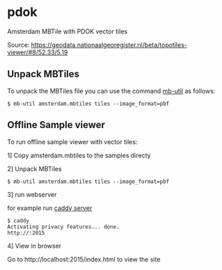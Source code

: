 # pdok

Amsterdam MBTile with PDOK vector tiles

Source: https://geodata.nationaalgeoregister.nl/beta/topotiles-viewer/#8/52.33/5.19


## Unpack MBTiles

To unpack the MBTiles file you can use the command <A href="https://github.com/mapbox/mbutil">mb-util</a> as follows:

```
$ mb-util amsterdam.mbtiles tiles --image_format=pbf
```

## Offline Sample viewer

To run offline sample viewer with vector tiles:

1] Copy amsterdam.mbtiles to the samples directy

2] Unpack MBTiles

```
$ mb-util amsterdam.mbtiles tiles --image_format=pbf
```

3] run webserver

for example run <a href="https://caddyserver.com/">caddy server</a>

```
$ caddy
Activating privacy features... done.
http://:2015
```

4] View in browser

Go to http://localhost:2015/index.html to view the site 